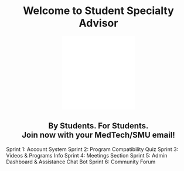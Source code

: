 <h1 align="center">Welcome to Student Specialty Advisor</h1>
<p align="center">
  <img width="200px" src="/client/src/assets/art/logo/logo_white.png?raw=true"></img>
</p>
<h2 align="center">By Students. For Students.<br/>Join now with your MedTech/SMU email!</h2>

Sprint 1: Account System
Sprint 2: Program Compatibility Quiz
Sprint 3: Videos & Programs Info
Sprint 4: Meetings Section
Sprint 5: Admin Dashboard & Assistance Chat Bot
Sprint 6: Community Forum
